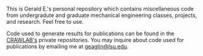 This is Gerald E.'s personal repository which contains miscellaneous code from undergradute and graduate mechanical engineering classes, projects, and research. Feel free to use.

Code used to generate results for publications can be found in the [CRAWLAB's](https://github.com/CRAWlab) private repositories. You may inquire about code used for publications by emailing me at geaglin@lsu.edu.
